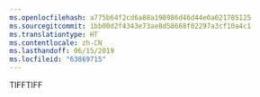 ```yaml
---
ms.openlocfilehash: a775b64f2cd6a88a198986d46d44e0a021785125
ms.sourcegitcommit: 1bb00d2f4343e73ae8d58668f02297a3cf10a4c1
ms.translationtype: HT
ms.contentlocale: zh-CN
ms.lasthandoff: 06/15/2019
ms.locfileid: "63869715"
---
```

<span data-ttu-id="ddd1e-101">TIFF</span><span class="sxs-lookup"><span data-stu-id="ddd1e-101">TIFF</span></span>